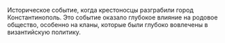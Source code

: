 Историческое событие, когда крестоносцы разграбили город Константинополь. Это событие оказало глубокое влияние на родовое общество, особенно на кланы, которые были глубоко вовлечены в византийскую политику.